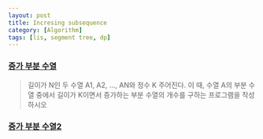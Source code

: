 ```yaml
---
layout: post
title: Incresing subsequence
category: [Algorithm]
tags: [lis, segment tree, dp]
---
```

### [증가 부분 수열](https://www.acmicpc.net/problem/13555)

> 길이가 N인 두 수열 A1, A2, ..., AN와 정수 K 주어진다. 이 때, 수열 A의 부분 수열 중에서 길이가 K이면서 증가하는 부분 수열의 개수를 구하는 프로그램을 작성하시오

### [증가 부분 수열2](https://www.acmicpc.net/problem/13556)
